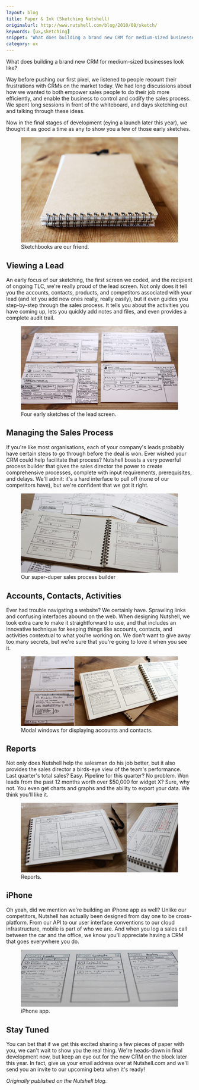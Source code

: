 ```yaml
---
layout: blog
title: Paper & Ink (Sketching Nutshell)
originalurl: http://www.nutshell.com/blog/2010/08/sketch/
keywords: [ux,sketching]
snippet: "What does building a brand new CRM for medium-sized businesses look like? Way before pushing our first pixel, we listened to people recount their frustrations with CRMs on the market today. We had long discussions about how we wanted to both empower sales people to do their job more efficiently, and enable the business to control and codify the sales process. We spent long sessions in front of the whiteboard, and days sketching out and talking through these ideas. Now in the final stages of development (eying a launch later this year), we thought it as good a time as any to show you a few of those early sketches."
category: ux
---
```


What does building a brand new CRM for medium-sized businesses look like?

Way before pushing our first pixel, we listened to people recount their frustrations with CRMs on the market today. We had long discussions about how we wanted to both empower sales people to do their job more efficiently, and enable the business to control and codify the sales process. We spent long sessions in front of the whiteboard, and days sketching out and talking through these ideas.

Now in the final stages of development (eying a launch later this year), we thought it as good a time as any to show you a few of those early sketches.

<figure class="medium">
	<img src="/resources/images/2010-08-26/1sketchbook.jpg" alt="Sketchbooks are our friend" />
	<figcaption>Sketchbooks are our friend.</figcaption>
</figure>

## Viewing a Lead
An early focus of our sketching, the first screen we coded, and the recipient of ongoing TLC, we're really proud of the lead screen. Not only does it tell you the accounts, contacts, products, and competitors associated with your lead (and let you add new ones really, really easily), but it even guides you step-by-step through the sales process. It tells you about the activities you have coming up, lets you quickly add notes and files, and even provides a complete audit trail.

<figure class="large">
	<img src="/resources/images/2010-08-26/2lead.jpg" alt="Four early sketches of the lead screen" />
	<figcaption>Four early sketches of the lead screen.</figcaption>
</figure>

## Managing the Sales Process
If you're like most organisations, each of your company's leads probably have certain steps to go through before the deal is won. Ever wished your CRM could help facilitate that process? Nutshell boasts a very powerful process builder that gives the sales director the power to create comprehensive processes, complete with input requirements, prerequisites, and delays. We'll admit: it's a hard interface to pull off (none of our competitors have), but we're confident that we got it right.

<figure class="large">
	<img src="/resources/images/2010-08-26/3salesprocess.jpg" alt="Our super-duper sales process builder" />
	<figcaption>Our super-duper sales process builder</figcaption>
</figure>

## Accounts, Contacts, Activities
Ever had trouble navigating a website? We certainly have. Sprawling links and confusing interfaces abound on the web. When designing Nutshell, we took extra care to make it straightforward to use, and that includes an innovative technique for keeping things like accounts, contacts, and activities contextual to what you're working on. We don't want to give away too many secrets, but we're sure that you're going to love it when you see it.

<figure class="large">
	<img src="/resources/images/2010-08-26/4modals.jpg" alt="Modals" />
	<figcaption>Modal windows for displaying accounts and contacts.</figcaption>
</figure>

## Reports
Not only does Nutshell help the salesman do his job better, but it also provides the sales director a birds-eye view of the team's performance. Last quarter's total sales? Easy. Pipeline for this quarter? No problem. Won leads from the past 12 months worth over $50,000 for widget X? Sure, why not. You even get charts and graphs and the ability to export your data. We think you'll like it.

<figure class="large">
	<img src="/resources/images/2010-08-26/5reports.jpg" alt="Reports" />
	<figcaption>Reports.</figcaption>
</figure>

## iPhone
Oh yeah, did we mention we're building an iPhone app as well? Unlike our competitors, Nutshell has actually been designed from day one to be cross-platform. From our API to our user interface conventions to our cloud infrastructure, mobile is part of who we are. And when you log a sales call between the car and the office, we know you'll appreciate having a CRM that goes everywhere you do.

<figure class="large">
	<img src="/resources/images/2010-08-26/6iphone.jpg" alt="iPhone app" />
	<figcaption>iPhone app.</figcaption>
</figure>

## Stay Tuned
You can bet that if we get this excited sharing a few pieces of paper with you, we can't wait to show you the real thing. We're heads-down in final development now, but keep an eye out for the new CRM on the block later this year. In fact, give us your email address over at Nutshell.com and we'll send you an invite to our upcoming beta when it's ready!

*Originally published on the Nutshell blog.*